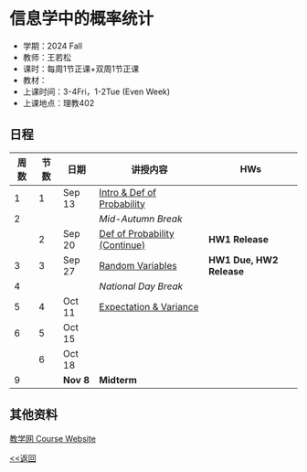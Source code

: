 # 信息学中的概率统计

* 学期：2024 Fall
* 教师：王若松
* 课时：每周1节正课+双周1节正课
* 教材：
* 上课时间：3-4Fri，1-2Tue (Even Week)
* 上课地点：理教402

## 日程

| 周数 |节数|日期|讲授内容                             | HWs       |
| ---- | -----|---------|---------------------- | ------------- |
|1|1|Sep 13|[Intro & Def of Probability](courses/24fa/statineecs/1)||
|2|||*Mid-Autumn Break*||
||2|Sep 20|[Def of Probability (Continue)](courses/24fa/statineecs/2)|**HW1 Release**|
|3|3|Sep 27|[Random Variables](courses/24fa/statineecs/3)|**HW1 Due, HW2 Release**|
|4|||*National Day Break*||
|5|4|Oct 11|[Expectation & Variance](courses/24fa/statineecs/4)||
|6|5|Oct 15|
||6|Oct 18|
|9||**Nov 8**|**Midterm**||

## 其他资料
[教学网 Course Website](https://course.pku.edu.cn/webapps/blackboard/execute/announcement?method=search&context=course_entry&course_id=_73095_1&handle=announcements_entry&mode=view)

[<<返回](university_courses)
